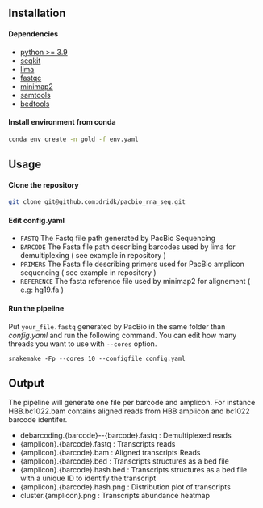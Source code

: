 ## Installation
#### Dependencies 
- [python >= 3.9 ](https://www.python.org/downloads)
- [seqkit](https://bioinf.shenwei.me/seqkit/)
- [lima](https://lima.how/)
- [fastqc](https://www.bioinformatics.babraham.ac.uk/projects/fastqc/)
- [minimap2](https://lh3.github.io/minimap2/)
- [samtools](http://www.htslib.org/)
- [bedtools](https://bedtools.readthedocs.io/en/latest/) 

#### Install environment from conda 

```bash
conda env create -n gold -f env.yaml
````

## Usage 

#### Clone the repository

```bash
git clone git@github.com:dridk/pacbio_rna_seq.git
```

#### Edit config.yaml
- ```FASTQ``` The Fastq file path generated by PacBio Sequencing 
- ```BARCODE``` The Fasta file path describing barcodes used by lima for demultiplexing ( see example in repository ) 
- ```PRIMERS``` The Fasta file describing primers used for PacBio amplicon sequencing ( see example in repository ) 
- ```REFERENCE``` The fasta reference file used by minimap2 for alignement ( e.g: hg19.fa ) 


#### Run the pipeline 

Put ```your_file.fastq``` generated by PacBio in the same folder than *config.yaml* and run the following command. 
You can edit how many threads you want to use with ```--cores``` option.

```
snakemake -Fp --cores 10 --configfile config.yaml 
```

## Output 

The pipeline will generate one file per barcode and amplicon. 
For instance HBB.bc1022.bam contains aligned reads from HBB amplicon and bc1022 barcode identifer.

- debarcoding.{barcode}--{barcode}.fastq : Demultiplexed reads 
- {amplicon}.{barcode}.fastq  : Transcripts reads
- {amplicon}.{barcode}.bam  : Aligned transcripts Reads 
- {amplicon}.{barcode}.bed  : Transcripts structures as a bed file 
- {amplicon}.{barcode}.hash.bed  : Transcripts structures as a bed file with a unique ID to identify the transcript
- {amplicon}.{barcode}.hash.png  : Distribution plot of transcripts
- cluster.{amplicon}.png  : Transcripts abundance heatmap 











